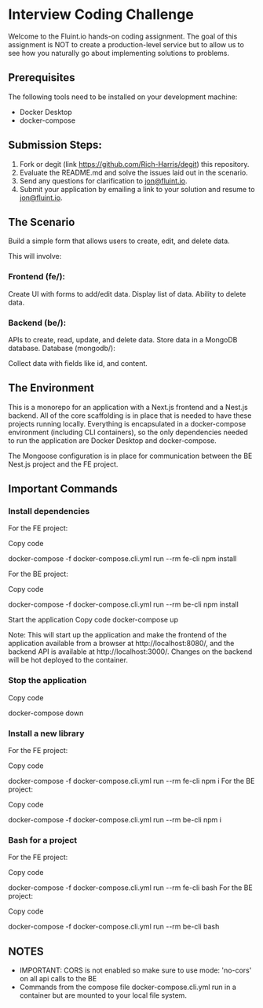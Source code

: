 # Interview Coding Challenge
Welcome to the Fluint.io hands-on coding assignment. The goal of this assignment is NOT to create a production-level service but to allow us to see how you naturally go about implementing solutions to problems.

## Prerequisites
The following tools need to be installed on your development machine:

* Docker Desktop
* docker-compose

## Submission Steps:
1. Fork or degit (link https://github.com/Rich-Harris/degit) this repository.
2. Evaluate the README.md and solve the issues laid out in the scenario.
3. Send any questions for clarification to jon@fluint.io.
4. Submit your application by emailing a link to your solution and resume to jon@fluint.io.

## The Scenario
Build a simple form that allows users to create, edit, and delete data.

This will involve:

### Frontend (fe/):

Create UI with forms to add/edit data.
Display list of data.
Ability to delete data.


### Backend (be/):

APIs to create, read, update, and delete data.
Store data in a MongoDB database.
Database (mongodb/):

Collect data with fields like id, and content.

## The Environment
This is a monorepo for an application with a Next.js frontend and a Nest.js backend. All of the core scaffolding is in place that is needed to have these projects running locally. Everything is encapsulated in a docker-compose environment (including CLI containers), so the only dependencies needed to run the application are Docker Desktop and docker-compose.

The Mongoose configuration is in place for communication between the BE Nest.js project and the FE project.

## Important Commands

### Install dependencies
For the FE project:

Copy code

docker-compose -f docker-compose.cli.yml run --rm fe-cli npm install

For the BE project:

Copy code

docker-compose -f docker-compose.cli.yml run --rm be-cli npm install


Start the application
Copy code
docker-compose up

Note: This will start up the application and make the frontend of the application available from a browser at http://localhost:8080/, and the backend API is available at http://localhost:3000/. Changes on the backend will be hot deployed to the container.

### Stop the application
Copy code

docker-compose down


### Install a new library
For the FE project:

Copy code

docker-compose -f docker-compose.cli.yml run --rm fe-cli npm i <package>
For the BE project:

Copy code

docker-compose -f docker-compose.cli.yml run --rm be-cli npm i <package>

### Bash for a project
For the FE project:

Copy code

docker-compose -f docker-compose.cli.yml run --rm fe-cli bash
For the BE project:

Copy code

docker-compose -f docker-compose.cli.yml run --rm be-cli bash


## NOTES
- IMPORTANT: CORS is not enabled so make sure to use mode: 'no-cors' on all api calls to the BE
- Commands from the compose file docker-compose.cli.yml run in a container but are mounted to your local file system. 
